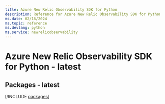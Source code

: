 ```yaml
---
title: Azure New Relic Observability SDK for Python
description: Reference for Azure New Relic Observability SDK for Python
ms.date: 02/16/2024
ms.topic: reference
ms.devlang: python
ms.service: newrelicobservability
---
```

# Azure New Relic Observability SDK for Python - latest
## Packages - latest
[!INCLUDE [packages](new-relic-observability-index.md)]